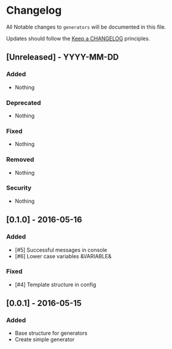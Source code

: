 # Changelog

All Notable changes to `generators` will be documented in this file.

Updates should follow the [Keep a CHANGELOG](http://keepachangelog.com/) principles.

## [Unreleased] - YYYY-MM-DD

### Added
- Nothing

### Deprecated
- Nothing

### Fixed
- Nothing

### Removed
- Nothing

### Security
- Nothing

## [0.1.0] - 2016-05-16

### Added
- [#5] Successful messages in console
- [#6] Lower case variables &VARIABLE&

### Fixed
- [#4] Template structure in config

## [0.0.1] - 2016-05-15

### Added
- Base structure for generators
- Create simple generator